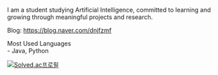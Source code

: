 I am a student studying Artificial Intelligence, committed to learning and growing through meaningful projects and research.

Blog: https://blog.naver.com/dnjfzmf

Most Used Languages </br>- Java, Python

[![Solved.ac프로필](http://mazassumnida.wtf/api/mini/generate_badge?boj=dnjfzmf)](https://solved.ac/profile/dnjfzmf)
